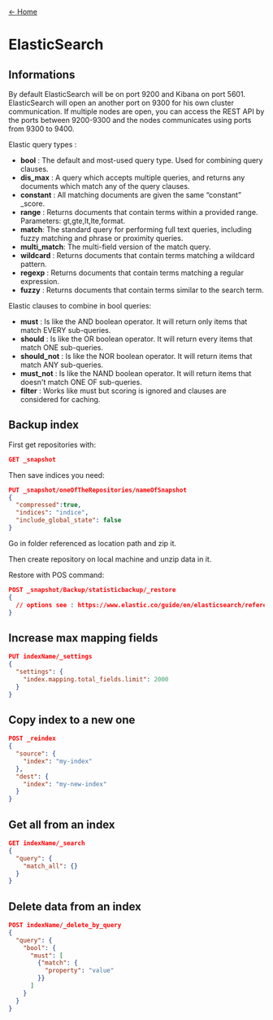 [<- Home](README.md)

# ElasticSearch
## Informations
By default ElasticSearch will be on port 9200 and Kibana on port 5601.
ElasticSearch will open an another port on 9300 for his own cluster communication.
If multiple nodes are open, you can access the REST API by the ports between 9200-9300 and the nodes communicates using ports from 9300 to 9400.

Elastic query types : 
 - **bool** : The default and most-used query type. Used for combining query clauses.
 - **dis_max** : A query which accepts multiple queries, and returns any documents which match any of the query clauses.
 - **constant** : All matching documents are given the same “constant” _score.
 - **range** : Returns documents that contain terms within a provided range. Parameters: gt,gte,lt,lte,format.
 - **match**: The standard query for performing full text queries, including fuzzy matching and phrase or proximity queries.
 - **multi_match**: The multi-field version of the match query.
 - **wildcard** : Returns documents that contain terms matching a wildcard pattern.
 - **regexp** : Returns documents that contain terms matching a regular expression.
 - **fuzzy** : Returns documents that contain terms similar to the search term.

Elastic clauses to combine in bool queries:
 - **must** : Is like the AND boolean operator. It will return only items that match EVERY sub-queries.
 - **should** : Is like the OR boolean operator. It will return every items that match ONE sub-queries.
 - **should_not** : Is like the NOR boolean operator. It will return items that match ANY sub-queries.
 - **must_not** : Is like the NAND boolean operator. It will return items that doesn't match ONE OF sub-queries.
 - **filter** : Works like must but scoring is ignored and clauses are considered for caching.
 
## Backup index
First get repositories with: 
```json
GET _snapshot
```
Then save indices you need:
```json
PUT _snapshot/oneOfTheRepositories/nameOfSnapshot
{
  "compressed":true,
  "indices": "indice",
  "include_global_state": false
}
```
Go in folder referenced as location path and zip it.

Then create repository on local machine and unzip data in it.

Restore with POS command:
```json 
POST _snapshot/Backup/statisticbackup/_restore
{
  // options see : https://www.elastic.co/guide/en/elasticsearch/reference/current/snapshots-restore-snapshot.html
}

```

## Increase max mapping fields

```json
PUT indexName/_settings
{
  "settings": {
    "index.mapping.total_fields.limit": 2000
  }
}
```

## Copy index to a new one 

```json
POST _reindex
{
  "source": {
    "index": "my-index"
  },
  "dest": {
    "index": "my-new-index"
  }
}
```

## Get all from an index

```json
GET indexName/_search
{
  "query": {
    "match_all": {}
  }
}
```

## Delete data from an index

```json
POST indexName/_delete_by_query
{
  "query": {
    "bool": {
      "must": [
        {"match": {
          "property": "value"
        }}
      ]
    }
  }
}
```